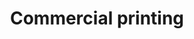 ---
title: Commercial printing
longTitle: 'Commercial printing'
tags:
- gccommon
use:
- "[[Printing]]"
---